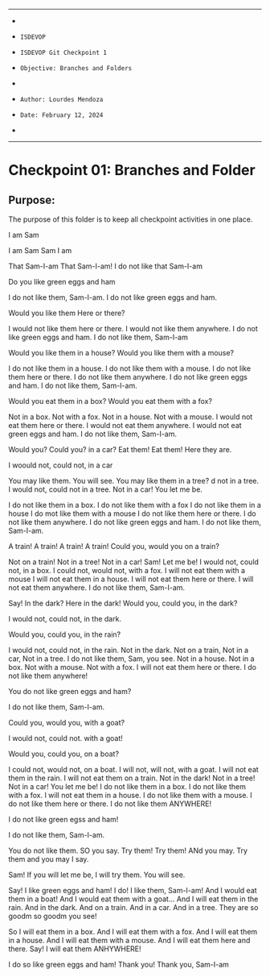 **********************************************************************
*
*     ISDEVOP
*     ISDEVOP Git Checkpoint 1
*     Objective: Branches and Folders
*     
*     Author: Lourdes Mendoza
*     Date: February 12, 2024
*     
**********************************************************************

# Checkpoint 01: Branches and Folder
## Purpose:
The purpose of this folder is to keep all checkpoint activities in one place.

I am Sam

I am Sam
Sam I am

That Sam-I-am
That Sam-I-am!
I do not like
that Sam-I-am

Do you like
green eggs and ham

I do not like them,
Sam-I-am.
I do not like
green eggs and ham.

Would you like them
Here or there?

I would not like them
here or there.
I would not like them
anywhere.
I do not like
green eggs and ham.
I do not like them,
Sam-I-am

Would you like them
in a house?
Would you like them
with a mouse?

I do not like them
in a house.
I do not like them
with a mouse.
I do not like them
here or there.
I do not like them
anywhere.
I do not like green eggs and ham.
I do not like them, Sam-I-am.


Would you eat them
in a box?
Would you eat them
with a fox?

Not in a box.
Not with a fox.
Not in a house.
Not with a mouse.
I would not eat them here or there.
I would not eat them anywhere.
I would not eat green eggs and ham.
I do not like them, Sam-I-am.

Would you? Could you?
in a car?
Eat them! Eat them!
Here they are.

I woould not,
could not,
in a car

You may like them.
You will see.
You may like them
in a tree?
d not in a tree.
I would not, could not in a tree.
Not in a car! You let me be.

I do not like them in a box.
I do not like them with a fox
I do not like them in a house
I do mot like them with a mouse
I do not like them here or there.
I do not like them anywhere.
I do not like green eggs and ham.
I do not like them, Sam-I-am.

A train! A train!
A train! A train!
Could you, would you
on a train?

Not on a train! Not in a tree!
Not in a car! Sam! Let me be!
I would not, could not, in a box.
I could not, would not, with a fox.
I will not eat them with a mouse
I will not eat them in a house.
I will not eat them here or there.
I will not eat them anywhere.
I do not like them, Sam-I-am.


Say!
In the dark?
Here in the dark!
Would you, could you, in the dark?

I would not, could not,
in the dark.

Would you, could you,
in the rain?

I would not, could not, in the rain.
Not in the dark. Not on a train,
Not in a car, Not in a tree.
I do not like them, Sam, you see.
Not in a house. Not in a box.
Not with a mouse. Not with a fox.
I will not eat them here or there.
I do not like them anywhere!

You do not like
green eggs and ham?

I do not
like them,
Sam-I-am.

Could you, would you,
with a goat?

I would not,
could not.
with a goat!

Would you, could you,
on a boat?

I could not, would not, on a boat.
I will not, will not, with a goat.
I will not eat them in the rain.
I will not eat them on a train.
Not in the dark! Not in a tree!
Not in a car! You let me be!
I do not like them in a box.
I do not like them with a fox.
I will not eat them in a house.
I do not like them with a mouse.
I do not like them here or there.
I do not like them ANYWHERE!

I do not like
green egss
and ham!

I do not like them,
Sam-I-am.

You do not like them.
SO you say.
Try them! Try them!
ANd you may.
Try them and you may I say.

Sam!
If you will let me be,
I will try them.
You will see.

Say!
I like green eggs and ham!
I do! I like them, Sam-I-am!
And I would eat them in a boat!
And I would eat them with a goat...
And I will eat them in the rain.
And in the dark. And on a train.
And in a car. And in a tree.
They are so goodm so goodm you see!

So I will eat them in a box.
And I will eat them with a fox.
And I will eat them in a house.
And I will eat them with a mouse.
And I will eat them here and there.
Say! I will eat them ANHYWHERE!

I do so like
green eggs and ham!
Thank you!
Thank you,
Sam-I-am